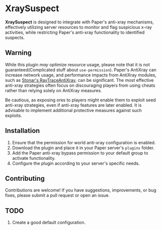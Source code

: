 # XraySuspect

**XraySuspect** is designed to integrate with Paper's anti-xray mechanisms, effectively utilizing server resources to monitor and flag suspicious x-ray activities, while restricting Paper's anti-xray functionality to identified suspects.

## Warning

While this plugin *may* optimize resource usage, please note that it is not guaranteed(Complicated stuff about `use-permission`). Paper's AntiXray can increase network usage, and performance impacts from AntiXray modules, such as [Stonar's RayTraceAntiXray](https://github.com/stonar96/RayTraceAntiXray), can be significant. The most effective anti-xray strategies often focus on discouraging players from using cheats rather than relying solely on AntiXray measures.

Be cautious, as exposing ores to players might enable them to exploit seed anti-xray strategies, even if anti-xray features are later enabled. It is advisable to implement additional protective measures against such exploits.

## Installation

1. Ensure that the permission for world anti-xray configuration is enabled.
2. Download the plugin and place it in your Paper server's `plugins` folder.
3. Add the Paper anti-xray bypass permission to your default group to activate functionality.
4. Configure the plugin according to your server's specific needs.

## Contributing

Contributions are welcome! If you have suggestions, improvements, or bug fixes, please submit a pull request or open an issue.

## TODO

1. Create a good default configuration.
